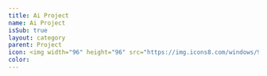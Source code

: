 ```yaml
---
title: Ai Project
name: Ai Project
isSub: true
layout: category
parent: Project
icon: <img width="96" height="96" src="https://img.icons8.com/windows/96/artificial-intelligence.png" alt="artificial-intelligence"/>
color:
---
```

